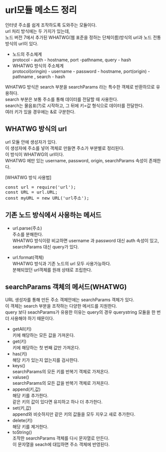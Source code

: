url모듈 메소드 정리
===============
인터넷 주소를 쉽게 조작하도록 도와주는 모듈이다.  
url 처리 방식에는 두 가지가 있는데,  
노드 버전 7에서 추가된 WHATWG(웹 표준을 정하는 단체이름)방식의 url과 노드 전통 방식의 url이 있다.  
* 노드의 주소체계  
protocol - auth - hostname, port -pathname, query - hash  
* WHATWG 방식의 주소체계  
protocol(oringin) - username - password - hostname, port(origin) - pathname , search - hash  
  
WHATWG 방식은 search 부분을 searchParams 라는 특수한 객체로 반환하므로 유용하다.  
search 부분은 보통 주소를 통해 데이터를 전달할 때 사용한다.  
search는 물음표(?)로 시작하고, 그 뒤에 키=값 형식으로 데이터를 전달한다.  
여러 키가 있을 경우에는 &로 구분한다.  
## WHATWG 방식의 url  
url 모듈 안에 생성자가 있다.  
이 생성자에 주소를 넣어 객체로 만들면 주소가 부분별로 정리된다.  
이 방식이 WHATWG의 url이다.  
WHATWG 에만 있는 username, password, origin, searchParams 속성이 존재한다.  
  
[WHATWG 방식 사용법]
<pre>
const url = require('url');
const URL = url.URL;
const myURL = new URL('url주소');
</pre>

## 기존 노드 방식에서 사용하는 메서드   
* url.parse(주소)  
주소를 분해한다.  
WHATWG 방식이랑 비교하면 username 과 password 대신 auth 속성이 있고, searchParams 대신 query가 있다.   
  
  
* url.format(객체)  
WHATWG 방식과 기존 노드의 url 모두 사용가능하다.  
분해되었던 url객체를 원래 상태로 조립한다.  
  
## searchParams 객체의 메서드(WHATWG)  
URL 생성자를 통해 만든 주소 객체안에는 searchParams 객체가 있다.  
이 객체는 search 부분을 조작하는 다양한 메서드를 지원한다.  
query 보다 seachParams가 유용한 이유는 query의 경우 querystring 모듈을 한 번 더 사용해야 하기 때문이다.  
* getAll(키)  
키에 해당하는 모든 값을 가져온다.  
* get(키)  
키에 해당하는 첫 번째 값만 가져온다.  
* has(키)  
해당 키가 있는지 없는지를 검사한다.  
* keys()  
searchParams의 모든 키를 반복기 객체로 가져온다.  
* valuse()  
searchParams의 모든 값을 반복기 객체로 가져온다.  
* append(키,값)  
해당 키를 추가한다.  
같은 키의 값이 있다면 유지하고 하나 더 추가한다.  
* set(키,값)  
append와 비슷하지만 같은 키의 값들을 모두 지우고 새로 추가한다.  
* delete(키)  
해당 키를 제거한다.  
* toString()  
조작한 searchParams 객체를 다시 문자열로 만든다.  
이 문자열을 seach에 대입하면 주소 객체에 반영된다.  